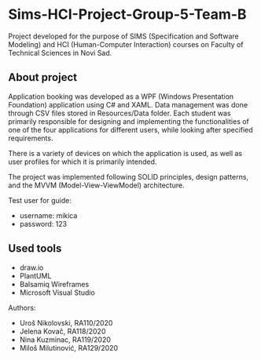 # Sims-HCI-Project-Group-5-Team-B

Project developed for the purpose of SIMS (Specification and Software Modeling) and HCI (Human-Computer Interaction) courses on Faculty of Technical Sciences in Novi Sad.

## About project

Application booking was developed as a WPF (Windows Presentation Foundation) application using C# and XAML. Data management was done through CSV files stored in Resources/Data folder. Each student was primarily responsible for designing and implementing the functionalities of one of the four applications for different users, while looking after specified requirements.

There is a variety of devices on which the application is used, as well as user profiles for which it is primarily intended.

The project was implemented following SOLID principles, design patterns, and the MVVM (Model-View-ViewModel) architecture.

Test user for guide:

- username: mikica
- password: 123

## Used tools

- draw.io
- PlantUML
- Balsamiq Wireframes
- Microsoft Visual Studio

Authors:

- Uroš Nikolovski, RA110/2020
- Jelena Kovač, RA118/2020
- Nina Kuzminac, RA119/2020
- Miloš Milutinović, RA129/2020
